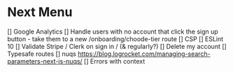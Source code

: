 # Next Menu

[] Google Analytics
[] Handle users with no account that click the sign up button - take them to a new /onboarding/choode-tier route
[] CSP
[] ESLint 10
[] Validate Stripe / Clerk on sign in / (& regularly?)
[] Delete my account
[] Typesafe routes
[] nuqs https://blog.logrocket.com/managing-search-parameters-next-js-nuqs/
[] Errors with context